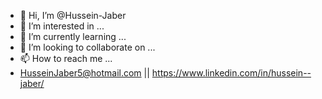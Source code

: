 - 👋 Hi, I’m @Hussein-Jaber
- 👀 I’m interested in ...
- 🌱 I’m currently learning ...
- 💞️ I’m looking to collaborate on ...
- 📫 How to reach me ...
- HusseinJaber5@hotmail.com || https://www.linkedin.com/in/hussein--jaber/

<!---
Hussein-Jaber/Hussein-Jaber is a ✨ special ✨ repository because its `README.md` (this file) appears on your GitHub profile.
You can click the Preview link to take a look at your changes.
--->
